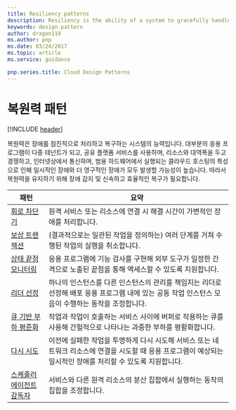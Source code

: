 ```yaml
---
title: Resiliency patterns
description: Resiliency is the ability of a system to gracefully handle and recover from failures. The nature of cloud hosting, where applications are often multi-tenant, use shared platform services, compete for resources and bandwidth, communicate over the Internet, and run on commodity hardware means there is an increased likelihood that both transient and more permanent faults will arise. Detecting failures, and recovering quickly and efficiently, is necessary to maintain resiliency.
keywords: design pattern
author: dragon119
ms.author: pnp
ms.date: 03/24/2017
ms.topic: article
ms.service: guidance

pnp.series.title: Cloud Design Patterns
---
```


# 복원력 패턴

[!INCLUDE [header](../../_includes/header.md)]

복원력은 장애를 점진적으로 처리하고 복구하는 시스템의 능력입니다. 대부분의 응용 프로그램이 다중 테넌트가 되고, 공유 플랫폼 서비스를 사용하며, 리소스와 대역폭을 두고 경쟁하고, 인터넷상에서 통신하며, 범용 하드웨어에서 실행되는 클라우드 호스팅의 특성으로 인해 일시적인 장애와 더 영구적인 장애가 모두 발생할 가능성이 높습니다. 따라서 복원력을 유지하기 위해 장애 감지 및 신속하고 효율적인 복구가 필요합니다.

| 패턴 | 요약 |
| ------- | ------- |
| [회로 차단기](../circuit-breaker.md) | 원격 서비스 또는 리소스에 연결 시 해결 시간이 가변적인 장애를 처리합니다. |
| [보상 트랜잭션](../compensating-transaction.md) | (결과적으로는 일관된 작업을 정의하는) 여러 단계를 거쳐 수행된 작업의 실행을 취소합니다. |
| [상태 끝점 모니터링](../health-endpoint-monitoring.md) | 응용 프로그램에 기능 검사를 구현해 외부 도구가 일정한 간격으로 노출된 끝점을 통해 액세스할 수 있도록 지원합니다. |
| [리더 선정](../leader-election.md) | 하나의 인스턴스를 다른 인스턴스의 관리를 책임지는 리더로 선정해 배포 응용 프로그램 내에 있는 공동 작업 인스턴스 모음이 수행하는 동작을 조정합니다. |
| [큐 기반 부하 평준화](../queue-based-load-leveling.md) | 작업과 작업이 호출하는 서비스 사이에 버퍼로 작용하는 큐를 사용해 간헐적으로 나타나는 과중한 부하를 평활화합니다. |
| [다시 시도](../retry.md) | 이전에 실패한 작업을 투명하게 다시 시도해 서비스 또는 네트워크 리소스에 연결을 시도할 때 응용 프로그램이 예상되는 일시적인 장애를 처리할 수 있도록 지원합니다. |
| [스케줄러 에이전트 감독자](../scheduler-agent-supervisor.md) | 서비스와 다른 원격 리소스의 분산 집합에서 실행하는 동작의 집합을 조정합니다. |
